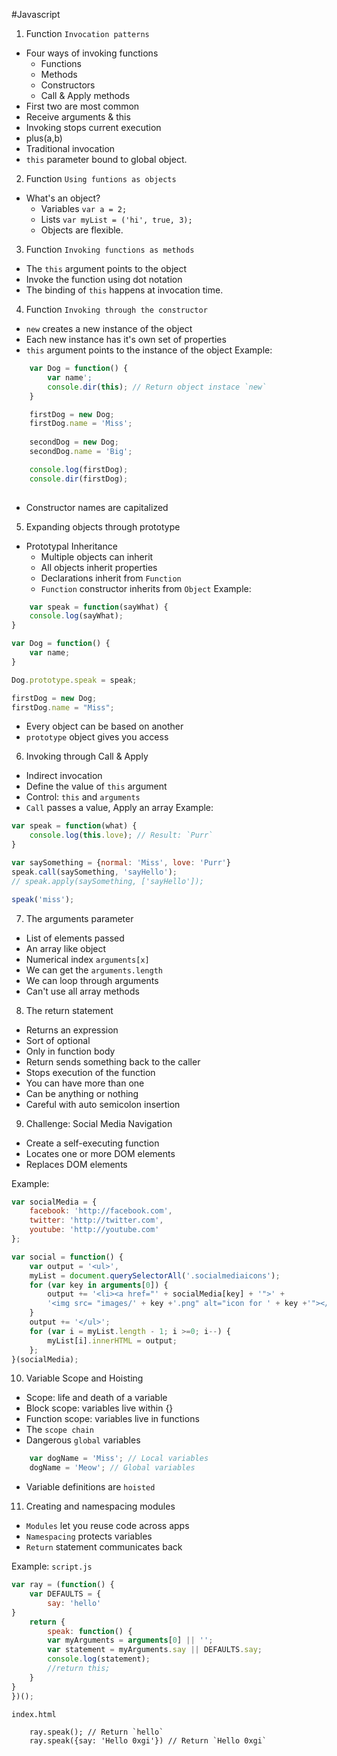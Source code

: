 #Javascript

1. Function `Invocation patterns`
+ Four ways of invoking functions
	- Functions
	- Methods
	- Constructors
	- Call & Apply methods
+ First two are most common
+ Receive arguments & this
+ Invoking stops current execution
+ plus(a,b)
+ Traditional invocation
+ `this` parameter bound to global object.

2. Function `Using funtions as objects`
+ What's an object?
	- Variables `var a = 2;`
	- Lists `var myList = ('hi', true, 3);`
	- Objects are flexible.

3. Function `Invoking functions as methods`
+ The `this` argument points to the object
+ Invoke the function using dot notation
+ The binding of `this` happens at invocation time.

4. Function `Invoking through the constructor`
+ `new` creates a new instance of the object
+ Each new instance has it's own set of properties
+ `this` argument points to the instance of the object
Example: 
```javascript
	var Dog = function() {
		var name';
		console.dir(this); // Return object instace `new`
	}

	firstDog = new Dog;
	firstDog.name = 'Miss';
	
	secondDog = new Dog;
	secondDog.name = 'Big';

	console.log(firstDog);
	console.dir(firstDog);
	
```
+ Constructor names are capitalized

5. Expanding objects through prototype
+ Prototypal Inheritance
	- Multiple objects can inherit
	- All objects inherit properties
	- Declarations inherit from `Function`
	- `Function` constructor inherits from `Object`
Example:

```javascript
	var speak = function(sayWhat) {
	console.log(sayWhat);
}

var Dog = function() {
	var name;
}

Dog.prototype.speak = speak;

firstDog = new Dog;
firstDog.name = "Miss";
```
+ Every object can be based on another
+ `prototype` object gives you access

6. Invoking through Call & Apply
+ Indirect invocation
+ Define the value of `this` argument
+ Control: `this` and `arguments`
+ `Call` passes a value, Apply an array
Example:
```javascript
var speak = function(what) {
	console.log(this.love); // Result: `Purr`
}

var saySomething = {normal: 'Miss', love: 'Purr'}
speak.call(saySomething, 'sayHello');
// speak.apply(saySomething, ['sayHello']);

speak('miss');
```

7. The arguments parameter
+ List of elements passed
+ An array like object
+ Numerical index `arguments[x]`
+ We can get the `arguments.length`
+ We can loop through arguments
+ Can't use all array methods

8. The return statement
+ Returns an expression
+ Sort of optional
+ Only in function body
+ Return sends something back to the caller
+ Stops execution of the function
+ You can have more than one
+ Can be anything or nothing
+ Careful with auto semicolon insertion

9. Challenge: Social Media Navigation
+ Create a self-executing function
+ Locates one or more DOM elements
+ Replaces DOM elements

Example:
```javascript
var socialMedia = {
	facebook: 'http://facebook.com',
	twitter: 'http://twitter.com',
	youtube: 'http://youtube.com'
};

var social = function() {
	var output = '<ul>',
	myList = document.querySelectorAll('.socialmediaicons');
	for (var key in arguments[0]) {
		output += '<li><a href="' + socialMedia[key] + '">' + 
		'<img src= "images/' + key +'.png" alt="icon for ' + key +'"></a></li>';
	}
	output += '</ul>';
	for (var i = myList.length - 1; i >=0; i--) {
		myList[i].innerHTML = output;
	}; 
}(socialMedia);

```

10. Variable Scope and Hoisting
+ Scope: life and death of a variable
+ Block scope: variables live within {}
+ Function scope: variables live in functions
+ The `scope chain`
+ Dangerous `global` variables

```javascript
	var dogName = 'Miss'; // Local variables
	dogName = 'Meow'; // Global variables
```
+ Variable definitions are `hoisted`

11. Creating and namespacing modules
+ `Modules` let you reuse code across apps
+ `Namespacing` protects variables
+ `Return` statement communicates back

Example:
`script.js`
```javascript
var ray = (function() {
	var DEFAULTS = {
		say: 'hello'
}
	return {
		speak: function() {
		var myArguments = arguments[0] || '';
		var statement = myArguments.say || DEFAULTS.say;
		console.log(statement);
		//return this; 
	}
}
})();
```
`index.html`
```html
	ray.speak(); // Return `hello`
	ray.speak({say: 'Hello 0xgi'}) // Return `Hello 0xgi`

```


